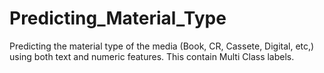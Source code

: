 # Predicting_Material_Type
Predicting the material type of the media (Book, CR, Cassete, Digital, etc,) using both text and numeric features. This contain Multi Class labels.
